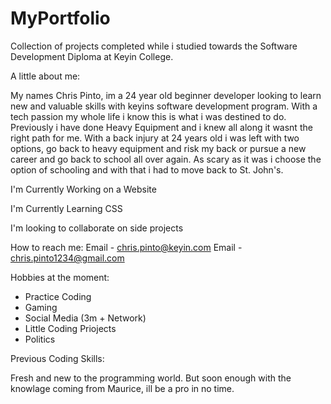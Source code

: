 # MyPortfolio
Collection of projects completed while i studied towards the Software Development Diploma at Keyin College.

A little about me:
 
 My names Chris Pinto, im a 24 year old beginner developer looking to learn new and valuable skills with keyins software development program.
With a tech passion my whole life i know this is what i was destined to do. Previously i have done Heavy Equipment and i knew all along it wasnt the right path
for me. With a back injury at 24 years old i was left with two options, go back to heavy equipment and risk my back or pursue a new career and go back to school all over again. As scary as it was i choose the option of schooling and with that i had to move back to St. John's. 

I'm Currently Working on a Website

I'm Currently Learning CSS

I'm looking to collaborate on side projects

How to reach me:
Email - chris.pinto@keyin.com
Email - chris.pinto1234@gmail.com

Hobbies at the moment:
- Practice Coding
- Gaming
- Social Media (3m + Network)
- Little Coding Priojects
- Politics 

Previous Coding Skills:

 Fresh and new to the programming world. But soon enough with the knowlage coming from Maurice, ill be a pro in no time.
 
 


